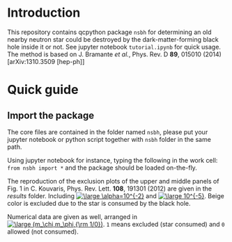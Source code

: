 # Introduction
This repository contains qcpython package `nsbh` for determining an old nearby neutron star could be destroyed by the dark-matter-forming black hole inside it or not. See jupyter notebook `tutorial.ipynb` for quick usage. The method is based on J. Bramante *et al.*, Phys. Rev. D **89**, 015010 (2014) [arXiv:1310.3509 [hep-ph]]

# Quick guide
## Import the package
The core files are contained in the folder named `nsbh`, please put your jupyter notebook or python script together with `nsbh` folder in the same path.

Using jupyter notebook for instance, typing the following in the work cell:<br>
`from nsbh import *`
and the package should be loaded on-the-fly.


The reproduction of the exclusion plots of the upper and middle panels of Fig. 1 in C. Kouvaris, Phys. Rev. Lett. **108**, 191301 (2012) are given in the *results* folder. Including <a href="https://www.codecogs.com/eqnedit.php?latex=\inline&space;\large&space;\alpha=10^{-2}" target="_blank"><img src="https://latex.codecogs.com/svg.latex?\inline&space;\large&space;\alpha=10^{-2}" title="\large \alpha=10^{-2}" /></a> and <a href="https://www.codecogs.com/eqnedit.php?latex=\inline&space;\large&space;10^{-5}" target="_blank"><img src="https://latex.codecogs.com/svg.latex?\inline&space;\large&space;10^{-5}" title="\large 10^{-5}" /></a>. Beige color is excluded due to the star is consumed by the black hole.

Numerical data are given as well, arranged in <a href="https://www.codecogs.com/eqnedit.php?latex=\inline&space;\large&space;(m_\chi,m_\phi,{\rm&space;1/0})" target="_blank"><img src="https://latex.codecogs.com/svg.latex?\inline&space;\large&space;(m_\chi,m_\phi,{\rm&space;1/0})" title="\large (m_\chi,m_\phi,{\rm 1/0})" /></a>. `1` means excluded (star consumed) and `0` allowed (not consumed).
